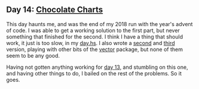## Day 14: [Chocolate Charts](problem.md)

This day haunts me, and was the end of my 2018 run with the year's advent of code.
I was able to get a working solution to the first part, but never something that
finished for the second. I think I have a thing that should work, it just is too slow,
in my [day.hs](day.hs). I also wrote a [second](day-v2.hs) and [third](day-v3.hs)
version, playing with other bits of the [vector](http://hackage.haskell.org/package/vector-0.12.0.2)
package, but none of them seem to be any good.

Having not gotten anything working for [day 13](../day13), and stumbling on this one,
and having other things to do, I bailed on the rest of the problems. So it goes.

